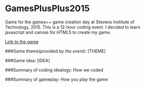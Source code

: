 # GamesPlusPlus2015
Game for the games++ game creation day at Stevens Institute of Technology, 2015. This is a 12-hour coding event. I decided to learn javascript and canvas for HTML5 to create my game.

[Link to the game](http://joshgrib.github.io/gpp2015)

###Game theme(*provided by the event*): [THEME]

###Game idea: [IDEA]

###Summary of coding idealogy:
  How we coded
  
###Summary of gameplay:
  How you play the game
